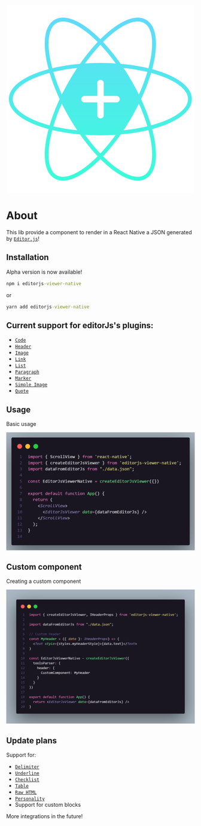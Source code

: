 <p align="center">
  <img src="https://raw.githubusercontent.com/Hidekih/editorjs-viewer-native/0201fbb59a26ca1965dfcb7ef4723079bcc110ed/public/EditorJs%20Native%202.svg" alt="EditorJsNativeViewer logo" />
</p>

# About
This lib provide a component to render in a React Native a JSON generated by [`Editor.js`](https://editorjs.io/)!

## Installation
Alpha version is now available!
```cmd
npm i editorjs-viewer-native
```
or
```cmd
yarn add editorjs-viewer-native
```

## Current support for editorJs's plugins:
- [`Code`](https://github.com/editor-js/code)
- [`Header`](https://github.com/editor-js/header)
- [`Image`](https://github.com/editor-js/image)
- [`Link`](https://github.com/editor-js/link)
- [`List`](https://github.com/editor-js/list)
- [`Paragraph`](https://github.com/editor-js/paragraph)
- [`Marker`](https://github.com/editor-js/marker)
- [`Simple Image`](https://github.com/editor-js/simple-image)
- [`Quote`](https://github.com/editor-js/quote)

## Usage
Basic usage
<p align="center">
  <img src="https://raw.githubusercontent.com/Hidekih/editorjs-viewer-native/main/public/basic-usage.png" alt="Simple usage example"/>
</p>

## Custom component
Creating a custom component
<p align="center">
  <img src="https://raw.githubusercontent.com/Hidekih/editorjs-viewer-native/main/public/custom-component.png" alt="Using custom component example"/>
</p>

## Update plans
Support for:
- [`Delimiter`](https://github.com/editor-js/delimiter)
- [`Underline`](https://github.com/editor-js/underline)
- [`Checklist`](https://github.com/editor-js/checklist)
- [`Table`](https://github.com/editor-js/table)
- [`Raw HTML`](https://github.com/editor-js/raw)
- [`Personality`](https://github.com/editor-js/personality)
- Support for custom blocks

More integrations in the future!
